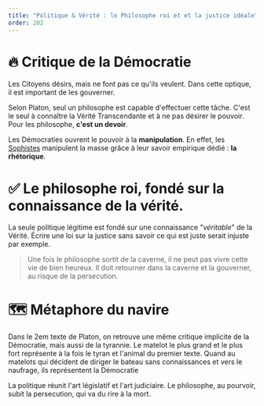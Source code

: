 ```yaml
---
title: "Politique & Vérité : le Philosophe roi et et la justice idéale"
order: 202
---
```


# 🔥 Critique de la Démocratie
Les Citoyens désirs, mais ne font pas ce qu'ils veulent. Dans cette optique, il est important de les gouverner.

Selon Platon, seul un philosophe est capable d'effectuer cette tâche. C'est le seul à connaître la Vérité Transcendante
et à ne pas désirer le pouvoir. Pour les philosophe, **c'est un devoir**.

Les Démocraties ouvrent le pouvoir à la **manipulation**. En effet, les [Sophistes]() manipulent la masse grâce
à leur savoir empirique dédié : **la rhétorique**.

# ✅ Le philosophe roi, fondé sur la connaissance de la vérité.
La seule politique légitime est fondé sur une connaissance "*véritable*" de la Vérité. Écrire une loi sur la justice sans savoir ce qui est juste serait injuste par exemple.

> Une fois le philosophe sortit de la caverne, il ne peut pas vivre cette vie de bien heureux. Il doit retourner dans la caverne et la gouverner, au risque de la persecution.

# 🗺️ Métaphore du navire
Dans le 2em texte de Platon, on retrouve une même critique implicite de la Démocratie, mais aussi de la tyrannie.
Le matelot le plus grand et le plus fort représente à la fois le tyran et l'animal du premier texte. Quand au matelots qui décident de diriger le bateau sans connaissances et vers le naufrage, ils représentent la Démocratie

La politique réunit l'art législatif et l'art judiciaire. Le philosophe, au pourvoir, subit la persecution, qui va du rire à la mort.